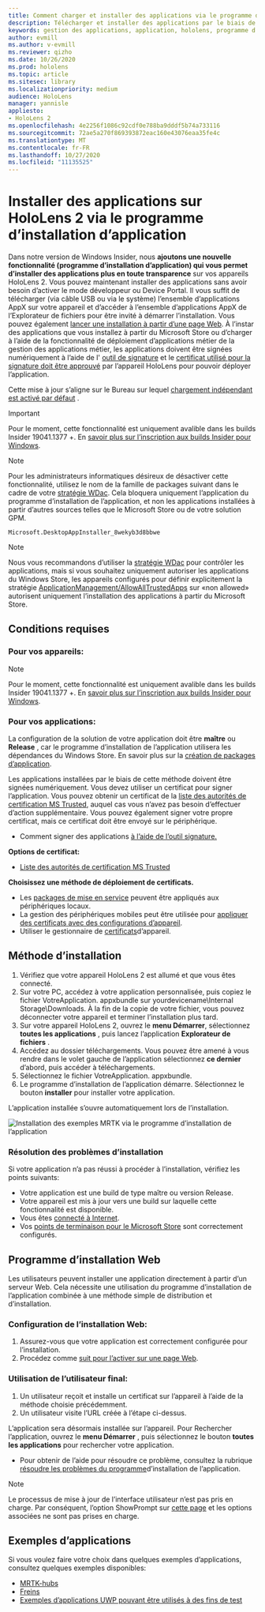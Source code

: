 ```yaml
---
title: Comment charger et installer des applications via le programme d’installation de l’application HoloLens 2
description: Télécharger et installer des applications par le biais de l’interface utilisateur
keywords: gestion des applications, application, hololens, programme d’installation de l’application
author: evmill
ms.author: v-evmill
ms.reviewer: qizho
ms.date: 10/26/2020
ms.prod: hololens
ms.topic: article
ms.sitesec: library
ms.localizationpriority: medium
audience: HoloLens
manager: yannisle
appliesto:
- HoloLens 2
ms.openlocfilehash: 4e2256f1086c92cdf0e788ba9dddf5b74a733116
ms.sourcegitcommit: 72ae5a270f869393872eac160e43076eaa35fe4c
ms.translationtype: MT
ms.contentlocale: fr-FR
ms.lasthandoff: 10/27/2020
ms.locfileid: "11135525"
---
```

# Installer des applications sur HoloLens 2 via le programme d’installation d’application

Dans notre version de Windows Insider, nous **ajoutons une nouvelle fonctionnalité (programme d’installation d’application) qui vous permet d’installer des applications plus en toute transparence** sur vos appareils HoloLens 2.  Vous pouvez maintenant installer des applications sans avoir besoin d’activer le mode développeur ou Device Portal.  Il vous suffit de télécharger (via câble USB ou via le système) l’ensemble d’applications AppX sur votre appareil et d’accéder à l’ensemble d’applications AppX de l’Explorateur de fichiers pour être invité à démarrer l’installation.  Vous pouvez également [lancer une installation à partir d’une page Web](https://docs.microsoft.com/windows/msix/app-installer/installing-windows10-apps-web).  À l’instar des applications que vous installez à partir du Microsoft Store ou d’charger à l’aide de la fonctionnalité de déploiement d’applications métier de la gestion des applications métier, les applications doivent être signées numériquement à l’aide de l' [outil de signature](https://docs.microsoft.com/windows/win32/appxpkg/how-to-sign-a-package-using-signtool) et le [certificat utilisé pour la signature doit être approuvé](https://docs.microsoft.com/windows/win32/appxpkg/how-to-sign-a-package-using-signtool#security-considerations) par l’appareil HoloLens pour pouvoir déployer l’application.   

Cette mise à jour s’aligne sur le Bureau sur lequel [chargement indépendant est activé par défaut](https://blogs.windows.com/windows-insider/2019/08/07/announcing-windows-10-insider-preview-build-18956/) .

> [!IMPORTANT]
> Pour le moment, cette fonctionnalité est uniquement avalible dans les builds Insider 19041.1377 +. En [savoir plus sur l’inscription aux builds Insider pour Windows](hololens-insider.md).

> [!NOTE]
> Pour les administrateurs informatiques désireux de désactiver cette fonctionnalité, utilisez le nom de la famille de packages suivant dans le cadre de votre [stratégie WDac](windows-defender-application-control-wdac.md). Cela bloquera uniquement l’application du programme d’installation de l’application, et non les applications installées à partir d’autres sources telles que le Microsoft Store ou de votre solution GPM.
```
Microsoft.DesktopAppInstaller_8wekyb3d8bbwe
```
> [!NOTE]
> Nous vous recommandons d’utiliser la [stratégie WDac](windows-defender-application-control-wdac.md) pour contrôler les applications, mais si vous souhaitez uniquement autoriser les applications du Windows Store, les appareils configurés pour définir explicitement la stratégie [ApplicationManagement/AllowAllTrustedApps](https://docs.microsoft.com/windows/client-management/mdm/policy-csp-applicationmanagement#applicationmanagement-allowalltrustedapps) sur «non allowed» autorisent uniquement l’installation des applications à partir du Microsoft Store. 

## Conditions requises

### Pour vos appareils: 
> [!NOTE]
> Pour le moment, cette fonctionnalité est uniquement avalible dans les builds Insider 19041.1377 +. En [savoir plus sur l’inscription aux builds Insider pour Windows](hololens-insider.md).

### Pour vos applications: 
La configuration de la solution de votre application doit être **maître** ou **Release** , car le programme d’installation de l’application utilisera les dépendances du Windows Store. En savoir plus sur la [création de packages d’application](https://docs.microsoft.com/windows/msix/app-installer/create-appinstallerfile-vs).

Les applications installées par le biais de cette méthode doivent être signées numériquement. Vous devez utiliser un certificat pour signer l’application. Vous pouvez obtenir un certificat de la [liste des autorités de certification MS Trusted](https://ccadb-public.secure.force.com/microsoft/IncludedCACertificateReportForMSFT), auquel cas vous n’avez pas besoin d’effectuer d’action supplémentaire. Vous pouvez également signer votre propre certificat, mais ce certificat doit être envoyé sur le périphérique. 
- Comment signer des applications [à l’aide de l’outil signature.](https://docs.microsoft.com/windows/win32/appxpkg/how-to-sign-a-package-using-signtool)

**Options de certificat:** 
- [Liste des autorités de certification MS Trusted](https://ccadb-public.secure.force.com/microsoft/IncludedCACertificateReportForMSFT)

**Choisissez une méthode de déploiement de certificats.** 
- Les [packages de mise en service](hololens-provisioning.md) peuvent être appliqués aux périphériques locaux.
- La gestion des périphériques mobiles peut être utilisée pour [appliquer des certificats avec des configurations d’appareil](https://docs.microsoft.com/mem/intune/protect/certificates-configure).
- Utiliser le gestionnaire de [certificats](hololens-insider.md#certificate-manager)d’appareil. 

## Méthode d’installation

1.  Vérifiez que votre appareil HoloLens 2 est allumé et que vous êtes connecté.
1.  Sur votre PC, accédez à votre application personnalisée, puis copiez le fichier VotreApplication. appxbundle sur yourdevicename\Internal Storage\Downloads. 
    À la fin de la copie de votre fichier, vous pouvez déconnecter votre appareil et terminer l’installation plus tard.
1.  Sur votre appareil HoloLens 2, ouvrez le **menu Démarrer**, sélectionnez **toutes les applications** , puis lancez l’application **Explorateur de fichiers** .
1.  Accédez au dossier téléchargements. Vous pouvez être amené à vous rendre dans le volet gauche de l’application sélectionnez **ce dernier** d’abord, puis accéder à téléchargements.
1.  Sélectionnez le fichier VotreApplication. appxbundle. 
1.  Le programme d’installation de l’application démarre. Sélectionnez le bouton **installer** pour installer votre application. 

L’application installée s’ouvre automatiquement lors de l’installation. 

![Installation des exemples MRTK via le programme d’installation de l’application](images/hololens-app-installer-picture.jpg)

### Résolution des problèmes d’installation
Si votre application n’a pas réussi à procéder à l’installation, vérifiez les points suivants:
-   Votre application est une build de type maître ou version Release.
- Votre appareil est mis à jour vers une build sur laquelle cette fonctionnalité est disponible. 
-   Vous êtes [connecté à Internet](hololens-network.md).
-   Vos [points de terminaison pour le Microsoft Store](hololens-offline.md) sont correctement configurés.  

## Programme d’installation Web

Les utilisateurs peuvent installer une application directement à partir d’un serveur Web. Cela nécessite une utilisation du programme d’installation de l’application combinée à une méthode simple de distribution et d’installation. 

### Configuration de l’installation Web:
1.  Assurez-vous que votre application est correctement configurée pour l’installation.
1.  Procédez comme [suit pour l’activer sur une page Web](https://docs.microsoft.com/windows/msix/app-installer/installing-windows10-apps-web#how-to-enable-this-on-a-webpage). 

### Utilisation de l’utilisateur final:
1. Un utilisateur reçoit et installe un certificat sur l’appareil à l’aide de la méthode choisie précédemment. 
1. Un utilisateur visite l’URL créée à l’étape ci-dessus.

L’application sera désormais installée sur l’appareil. Pour Rechercher l’application, ouvrez le **menu Démarrer** , puis sélectionnez le bouton **toutes les applications** pour rechercher votre application. 

-   Pour obtenir de l’aide pour résoudre ce problème, consultez la rubrique [résoudre les problèmes du programme](https://docs.microsoft.com/windows/msix/app-installer/troubleshoot-appinstaller-issues)d’installation de l’application. 

> [!NOTE]
> Le processus de mise à jour de l’interface utilisateur n’est pas pris en charge. Par conséquent, l’option ShowPrompt sur [cette page](https://docs.microsoft.com/windows/msix/app-installer/update-settings) et les options associées ne sont pas prises en charge.

## Exemples d’applications

Si vous voulez faire votre choix dans quelques exemples d’applications, consultez quelques exemples disponibles:
- [MRTK-hubs](https://microsoft.github.io/MixedRealityToolkit-Unity/Documentation/README_ExampleHub.html)
- [Freins](https://docs.microsoft.com/windows/mixed-reality/develop/unity/sampleapp-surfaces)
- [Exemples d’applications UWP pouvant être utilisés à des fins de test](https://github.com/microsoft/Windows-universal-samples/tree/master/Samples)
